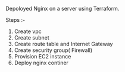Depoloyed Nginx on a server using Terraform.  

Steps :-
1) Create vpc
2) Create subnet
3) Create route table and Internet Gateway
4) Create security group( Firewall)
5) Provision EC2 instance
6) Deploy nginx continer 

